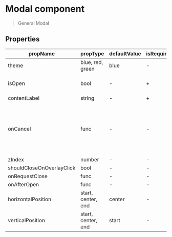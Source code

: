 # Modal component

> General Modal

## Properties

| propName | propType | defaultValue | isRequired | description |
|----------|----------|--------------|------------|-------------|
| theme | blue, red, green | blue | - | |
| isOpen | bool | - | + | Is the modal open or not |
| contentLabel | string | - | + |  |
| onCancel | func | - | - | Called when user presses the X on the top bar, or the cancel button on the footer |
| zIndex | number | - | - |  |
| shouldCloseOnOverlayClick | bool | - | - |  |
| onRequestClose | func | - | - |  |
| onAfterOpen | func | - | - |  |
| horizontalPosition | start, center, end | center | - | horizontal position of the modal |
| verticalPosition | start, center, end | start | - | vertical position of the modal |
